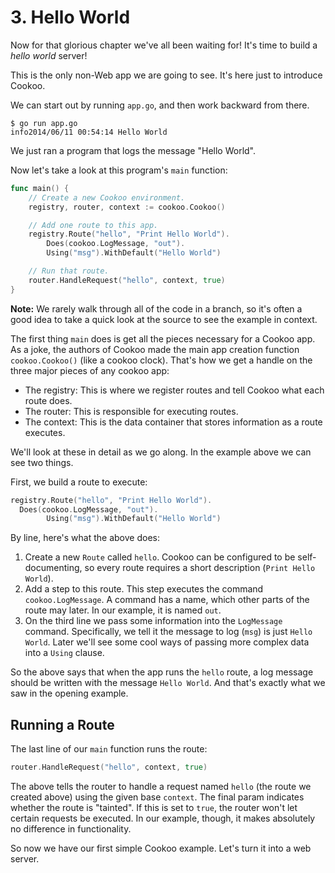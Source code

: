# 3. Hello World

Now for that glorious chapter we've all been waiting for! It's time to
build a *hello world* server!

This is the only non-Web app we are going to see. It's here just to
introduce Cookoo.

We can start out by running `app.go`, and then work backward from there.

```
$ go run app.go
info2014/06/11 00:54:14 Hello World
```

We just ran a program that logs the message "Hello World".

Now let's take a look at this program's `main` function:

```go
func main() {
	// Create a new Cookoo environment.
	registry, router, context := cookoo.Cookoo()

	// Add one route to this app.
	registry.Route("hello", "Print Hello World").
		Does(cookoo.LogMessage, "out").
		Using("msg").WithDefault("Hello World")

	// Run that route.
	router.HandleRequest("hello", context, true)
}
```

**Note:** We rarely walk through all of the code in a branch, so it's
often a good idea to take a quick look at the source to see the example
in context.

The first thing `main` does is get all the pieces necessary for a Cookoo
app. As a joke, the authors of Cookoo made the main app creation
function `cookoo.Cookoo()` (like a cookoo clock). That's how we get a
handle on the three major pieces of any cookoo app:

* The registry: This is where we register routes and tell Cookoo what
  each route does.
* The router: This is responsible for executing routes.
* The context: This is the data container that stores information as a
  route executes.

We'll look at these in detail as we go along. In the example above we
can see two things.

First, we build a route to execute:

```go
registry.Route("hello", "Print Hello World").
  Does(cookoo.LogMessage, "out").
		Using("msg").WithDefault("Hello World")
```

By line, here's what the above does:

1. Create a new `Route` called `hello`. Cookoo can be configured to be
   self-documenting, so every route requires a short description (`Print
   Hello World`).
2. Add a step to this route. This step executes the command
   `cookoo.LogMessage`. A command has a name, which other parts of the
   route may later. In our example, it is named `out`.
3. On the third line we pass some information into the `LogMessage`
   command. Specifically, we tell it the message to log (`msg`) is just
   `Hello World`. Later we'll see some cool ways of passing more complex
   data into a `Using` clause.

So the above says that when the app runs the `hello` route, a log
message should be written with the message `Hello World`. And that's
exactly what we saw in the opening example.

## Running a Route

The last line of our `main` function runs the route:

```go
router.HandleRequest("hello", context, true)
```

The above tells the router to handle a request named `hello` (the route
we created above) using the given base `context`. The final param
indicates whether the route is "tainted". If this is set to `true`, the
router won't let certain requests be executed. In our example, though,
it makes absolutely no difference in functionality.

So now we have our first simple Cookoo example. Let's turn it into a web
server.
